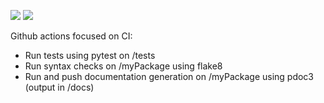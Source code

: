 ![](https://github.com/H4dr1en/ga-hello-world/workflows/Build%20Documentation/badge.svg)
![](https://github.com/H4dr1en/ga-hello-world/workflows/Continuous%20Integration/badge.svg)

Github actions focused on CI:

- Run tests using pytest on /tests
- Run syntax checks on /myPackage using flake8
- Run and push documentation generation on /myPackage using pdoc3 (output in /docs)